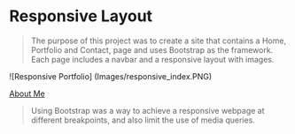 # Responsive Layout

>The purpose of this project was to create a site that contains a Home, Portfolio and Contact, page and uses Bootstrap as the framework. Each page includes a navbar and a responsive layout with images. 

![Responsive Portfolio] (Images/responsive_index.PNG)

[About Me](https://jpanakkal22.github.io/responsive_portfolio/)

> Using Bootstrap was a way to achieve a responsive webpage at different breakpoints, and also limit the use of media queries. 
